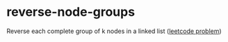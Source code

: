 # reverse-node-groups
Reverse each complete group of k nodes in a linked list ([leetcode problem](https://leetcode.com/problems/reverse-nodes-in-k-group)) 
